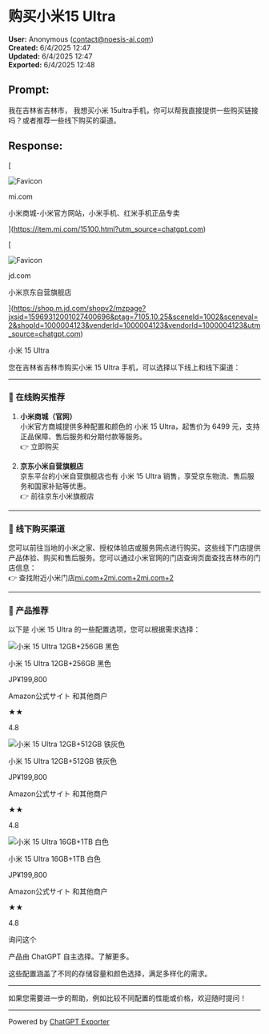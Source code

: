 # 购买小米15 Ultra

**User:** Anonymous (contact@noesis-ai.com)  
**Created:** 6/4/2025 12:47  
**Updated:** 6/4/2025 12:47  
**Exported:** 6/4/2025 12:48  

## Prompt:
我在吉林省吉林市， 我想买小米 15ultra手机，你可以帮我直接提供一些购买链接吗？或者推荐一些线下购买的渠道。

## Response:
[

![Favicon](https://www.google.com/s2/favicons?domain=https://item.mi.com&sz=32)

mi.com

小米商城-小米官方网站，小米手机、红米手机正品专卖

](https://item.mi.com/15100.html?utm_source=chatgpt.com)

[

![Favicon](https://www.google.com/s2/favicons?domain=https://shop.m.jd.com&sz=32)

jd.com

小米京东自营旗舰店

](https://shop.m.jd.com/shopv2/mzpage?jxsid=15969312001027400696&ptag=7105.10.25&sceneId=1002&sceneval=2&shopId=1000004123&venderId=1000004123&vendorId=1000004123&utm_source=chatgpt.com)

小米 15 Ultra

您在吉林省吉林市购买小米 15 Ultra 手机，可以选择以下线上和线下渠道：

* * *

### 🛒 在线购买推荐

1.  **小米商城（官网）**  
    小米官方商城提供多种配置和颜色的 小米 15 Ultra，起售价为 6499 元，支持正品保障、售后服务和分期付款等服务。  
    👉 立即购买
    
2.  **京东小米自营旗舰店**  
    京东平台的小米自营旗舰店也有 小米 15 Ultra 销售，享受京东物流、售后服务和国家补贴等优惠。  
    👉 前往京东小米旗舰店
    

* * *

### 🏬 线下购买渠道

您可以前往当地的小米之家、授权体验店或服务网点进行购买。这些线下门店提供产品体验、购买和售后服务。您可以通过小米官网的门店查询页面查找吉林市的门店信息：  
👉 查找附近小米门店[mi.com+2mi.com+2mi.com+2](https://www.mi.com/shop/aptitude/list?id=63&utm_source=chatgpt.com)

* * *

### 📱 产品推荐

以下是 小米 15 Ultra 的一些配置选项，您可以根据需求选择：

![小米 15 Ultra 12GB+256GB 黑色](https://images.openai.com/thumbnails/ae02a6c0f3951a281eb5d1b66e23c80c.webp)

小米 15 Ultra 12GB+256GB 黑色

JP¥199,800

Amazon公式サイト 和其他商户

★★

4.8

![小米 15 Ultra 12GB+512GB 铁灰色](https://images.openai.com/thumbnails/ae02a6c0f3951a281eb5d1b66e23c80c.webp)

小米 15 Ultra 12GB+512GB 铁灰色

JP¥199,800

Amazon公式サイト 和其他商户

★★

4.8

![小米 15 Ultra 16GB+1TB 白色](https://images.openai.com/thumbnails/ae02a6c0f3951a281eb5d1b66e23c80c.webp)

小米 15 Ultra 16GB+1TB 白色

JP¥199,800

Amazon公式サイト 和其他商户

★★

4.8

询问这个

产品由 ChatGPT 自主选择。了解更多。

这些配置涵盖了不同的存储容量和颜色选择，满足多样化的需求。

* * *

如果您需要进一步的帮助，例如比较不同配置的性能或价格，欢迎随时提问！



---
Powered by [ChatGPT Exporter](https://www.chatgptexporter.com)